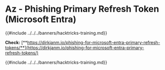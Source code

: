 # Az - Phishing Primary Refresh Token (Microsoft Entra)

{{#include ../../../banners/hacktricks-training.md}}

**Check:** [**https://dirkjanm.io/phishing-for-microsoft-entra-primary-refresh-tokens/**](https://dirkjanm.io/phishing-for-microsoft-entra-primary-refresh-tokens/)

{{#include ../../../banners/hacktricks-training.md}}






